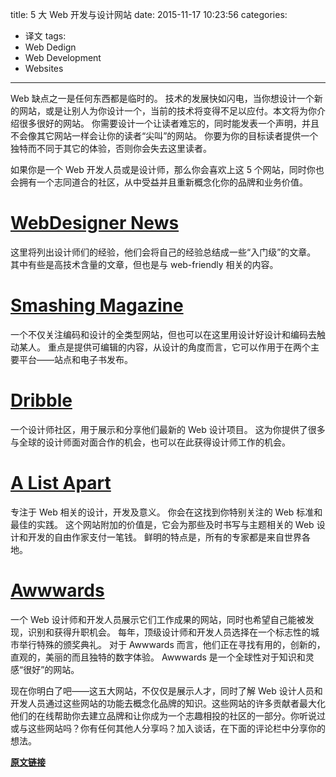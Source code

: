 title: 5 大 Web 开发与设计网站
date: 2015-11-17 10:23:56
categories:
  - 译文
tags:
  - Web Dedign
  - Web Development
  - Websites
---
Web 缺点之一是任何东西都是临时的。
技术的发展快如闪电，当你想设计一个新的网站，或是让别人为你设计一个，当前的技术将变得不足以应付。本文将为你介绍很多很好的网站。
你需要设计一个让读者难忘的，同时能发表一个声明，并且不会像其它网站一样会让你的读者“尖叫”的网站。
你要为你的目标读者提供一个独特而不同于其它的体验，否则你会失去这里读者。

如果你是一个 Web 开发人员或是设计师，那么你会喜欢上这 5 个网站，同时你也会拥有一个志同道合的社区，从中受益并且重新概念化你的品牌和业务价值。

# [WebDesigner News](http://www.webdesignernews.com/)
这里将列出设计师们的经验，他们会将自己的经验总结成一些“入门级”的文章。
其中有些是高技术含量的文章，但也是与 web-friendly 相关的内容。

# [Smashing Magazine](http://www.smashingmagazine.com/)
一个不仅关注编码和设计的全类型网站，但也可以在这里用设计好设计和编码去触动某人。
重点是提供可编辑的内容，从设计的角度而言，它可以作用于在两个主要平台——站点和电子书发布。

# [Dribble](https://dribbble.com/)
一个设计师社区，用于展示和分享他们最新的 Web 设计项目。
这为你提供了很多与全球的设计师面对面合作的机会，也可以在此获得设计师工作的机会。

<!-- more -->

# [A List Apart](http://alistapart.com/)
专注于 Web 相关的设计，开发及意义。
你会在这找到你特别关注的 Web 标准和最佳的实践。
这个网站附加的价值是，它会为那些及时书写与主题相关的 Web 设计和开发的自由作家支付一笔钱。
鲜明的特点是，所有的专家都是来自世界各地。

# [Awwwards](http://www.awwwards.com/)
一个 Web 设计师和开发人员展示它们工作成果的网站，同时也希望自己能被发现，识别和获得升职机会。
每年，顶级设计师和开发人员选择在一个标志性的城市举行特殊的颁奖典礼。
对于 Awwwards 而言，他们正在寻找有用的，创新的，直观的，美丽的而且独特的数字体验。
Awwwards 是一个全球性对于知识和灵感“很好”的网站。


现在你明白了吧——这五大网站，不仅仅是展示人才，同时了解 Web 设计人员和开发人员通过这些网站的功能去概念化品牌的知识。这些网站的许多贡献者最大化他们的在线帮助你去建立品牌和让你成为一个志趣相投的社区的一部分。你听说过或与这些网站吗？你有任何其他人分享吗？加入谈话，在下面的评论栏中分享你的想法。

[**原文链接**](http://www.huffingtonpost.com/dorit-sasson/5-top-websites-on-web-des_b_8481976.html)